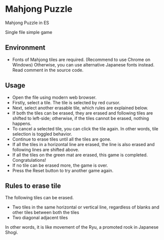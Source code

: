 # Mahjong Puzzle

Mahjong Puzzle in ES

Single file simple game

## Environment

 - Fonts of Mahjong tiles are required. (Recommend to use Chrome on Windows)
  Otherwise, you can use alternative Japanese fonts instead. Read comment in the source code.

## Usage

- Open the file using modern web browser.
- Firstly, select a tile. The tile is selected by red cursor.
- Next, select another erasable tile, which rules are explained below.
- If both the tiles can be erased, they are erased and following tiles are shifted to left-side; otherwise, if the tiles cannot be erased, nothing happens.
- To cancel a selected tile, you can click the tile again. In other words, tile selection is toggled behavior.
- Continue to erase tiles until all the tiles are gone.
- If all the tiles in a horizontal line are erased, the line is also erased and following lines are shifted above.
- If all the tiles on the green mat are erased, this game is completed. Congratulations!
- If no tile can be erased more, the game is over. 
- Press the Reset button to try another game again.

## Rules to erase tile
 
The following tiles can be erased.
- Two tiles in the same horizontal or vertical line, regardless of blanks and other tiles between both the tiles
- Two diagonal adjacent tiles

In other words, it is like movement of the Ryu, a promoted rook in Japanese Shogi.
